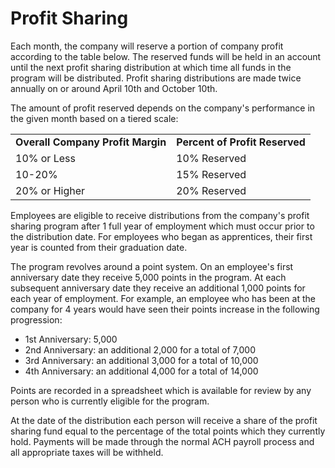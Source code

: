# Profit Sharing

Each month, the company will reserve a portion of company profit according to the table below.  The reserved funds will be held in an account until the next profit sharing distribution at which time all funds in the program will be distributed.  Profit sharing distributions are made twice annually on or around April 10th and October 10th.

The amount of profit reserved depends on the company's performance in the given month based on a tiered scale:

<table>
  <tr>
    <td><b>Overall Company Profit Margin</b></td>
    <td><b>Percent of Profit Reserved</b></td>
  </tr>
  <tr>
    <td>10% or Less</td>
    <td>10% Reserved</td>
  </tr>
  <tr>
    <td>10-20%</td>
    <td>15% Reserved</td>
  </tr>
  <tr>
    <td>20% or Higher</td>
    <td>20% Reserved</td>
  </tr>
</table>

Employees are eligible to receive distributions from the company's profit sharing program after 1 full year of employment which must occur prior to the distribution date.  For employees who began as apprentices, their first year is counted from their graduation date.

The program revolves around a point system.  On an employee's first
anniversary date they receive 5,000 points in the program.  At each
subsequent anniversary date they receive an additional 1,000 points for
each year of employment.  For example, an employee who has been at the
company for 4 years would have seen their points increase in the
following progression:

* 1st Anniversary: 5,000
* 2nd Anniversary: an additional 2,000 for a total of 7,000
* 3rd Anniversary: an additional 3,000 for a total of 10,000
* 4th Anniversary: an additional 4,000 for a total of 14,000

Points are recorded in a spreadsheet which is available for review by any person who is currently eligible for the program.

At the date of the distribution each person will receive a share of the profit sharing fund equal to the percentage of the total points which they currently hold.  Payments will be made through the normal ACH payroll process and all appropriate taxes will be withheld.
